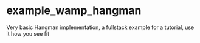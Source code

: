 # example_wamp_hangman
Very basic Hangman implementation, a fullstack example for a tutorial, use it how you see fit
